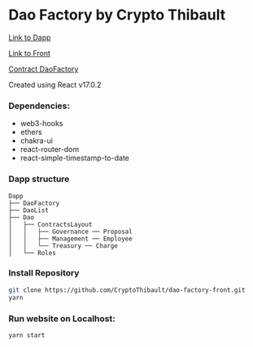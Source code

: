 # Dao Factory by Crypto Thibault

[Link to Dapp](https://dao-factory-dapp.netlify.app/)

[Link to Front](https://github.com/CryptoThibault/dao-factory-back)

[Contract DaoFactory](https://etherscan.io/address/0x7995999f5B63cFcf061EA472755C0ed7A9E9289C)

Created using React v17.0.2

### Dependencies:

- web3-hooks
- ethers
- chakra-ui
- react-router-dom
- react-simple-timestamp-to-date

### Dapp structure

```
Dapp
├── DaoFactory
├── DaoList
├── Dao
│   ├── ContractsLayout
│   │   ├── Governance ── Proposal
│   │   ├── Management ── Employee
│   │   └── Treasury ── Charge
│   └── Roles
```

### Install Repository

```zsh
git clone https://github.com/CryptoThibault/dao-factory-front.git
yarn
```

### Run website on Localhost:

```zsh
yarn start
```
